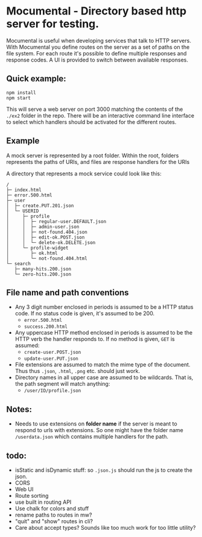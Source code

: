 # Mocumental - Directory based http server for testing.

Mocumental is useful when developing services that talk to HTTP servers.
With Mocumental you define routes on the server as a set of paths on the
file system. For each route it's possible to define multiple responses and
response codes. A UI is provided to switch between available responses.

## Quick example:

```
npm install
npm start
```

This will serve a web server on port 3000 matching the contents of the `./ex2`
folder in the repo. There will be an interactive command line interface to
select which handlers should be activated for the different routes.

## Example

A mock server is represented by a root folder. Within the root, folders
represents the paths of URIs, and files are response handlers for the URIs

A directory that represents a mock service could look like this:

```
/
├─ index.html
├─ error.500.html
├─ user
│  ├─ create.PUT.201.json
│  └─ USERID
│     ├─ profile
│     │  ├─ regular-user.DEFAULT.json
│     │  ├─ admin-user.json
│     │  ├─ not-found.404.json
│     │  ├─ edit-ok.POST.json
│     │  └─ delete-ok.DELETE.json
│     └─ profile-widget
│        ├─ ok.html
│        └─ not-found.404.html
└─ search
   ├─ many-hits.200.json
   └─ zero-hits.200.json
```



## File name and path conventions

- Any 3 digit number enclosed in periods is assumed to be a HTTP status code.
  If no status code is given, it's assumed to be 200.
    - `error.500.html`
    - `success.200.html`
- Any uppercase HTTP method enclosed in periods is assumed to be the HTTP
  verb the handler responds to. If no method is given, `GET` is assumed:
    - `create-user.POST.json`
    - `update-user.PUT.json`
- File extensions are assumed to match the mime type of the document. Thus
  thus `.json`, `.html`, `.png` etc. should just work.
- Directory names in all upper case are assumed to be wildcards. That is, the
  path segment will match anything:
    - `/user/ID/profile.json`

## Notes:

- Needs to use extensions on **folder name** if the server is meant to respond
  to urls with extensions. So one might have the folder name `/userdata.json`
  which contains multiple handlers for the path.

## todo:

- isStatic and isDynamic stuff: so `.json.js` should run the js to create the
  json.
- CORS
- Web UI
- Route sorting
- use built in routing API
- Use chalk for colors and stuff
- rename paths to routes in mw?
- "quit" and "show" routes in cli?
- Care about accept types? Sounds like too much work for too little utility?
